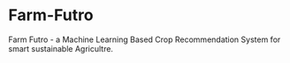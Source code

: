 # Farm-Futro
Farm Futro - a Machine Learning Based Crop Recommendation System for smart sustainable Agricultre.

